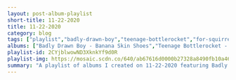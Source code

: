 ```yaml
---
layout: post-album-playlist
short-title: 11-22-2020
title: 11-22-2020
category: blog
tags: ["playlist","badly-drawn-boy","teenage-bottlerocket","for-squirrels","fidlar","big-thief"]
albums: ["Badly Drawn Boy - Banana Skin Shoes","Teenage Bottlerocket - They Came From The Shadows","For Squirrels - Example","FIDLAR - FIDLAR","Big Thief - U.F.O.F."]
playlist-id: 2CYjblwowND3XknkYf9d0R
playlist-img: https://mosaic.scdn.co/640/ab67616d0000b27328a8490fb10a46f0d211336dab67616d0000b2732d2b506ac1fff4498097fd42ab67616d0000b273a5fb379f9c2f390ed5c12b2aab67616d0000b273bb13941b376d3408bd90dc50
summary: "A playlist of albums I created on 11-22-2020 featuring Badly Drawn Boy, Teenage Bottlerocket, For Squirrels, FIDLAR, and Big Thief."
---
```

